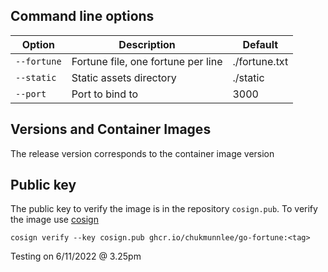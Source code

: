 ## Command line options

| Option    | Description                        | Default       |
|-----------|------------------------------------|---------------|
|`--fortune`| Fortune file, one fortune per line | ./fortune.txt |
|`--static` | Static assets directory            | ./static      |
|`--port`   | Port to bind to                    | 3000          |

## Versions and Container Images
The release version corresponds to the container image version

## Public key

The public key to verify the image is in the repository `cosign.pub`. To verify the image use [cosign](https://github.com/sigstore/cosign)

```
cosign verify --key cosign.pub ghcr.io/chukmunnlee/go-fortune:<tag>
```
Testing on 6/11/2022 @ 3.25pm